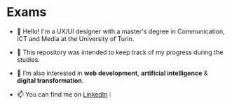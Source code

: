 # Exams
- 👋 Hello! I'm a UX/UI designer with a master's degree in Communication, ICT and Media at the University of Turin.
- :see_no_evil: This repository was intended to keep track of my progress during the studies.


- 👀 I’m also interested in **web development**, **artificial intelligence** & **digital transformation**.
- :mailbox: You can find me on [LinkedIn](https://www.linkedin.com/in/lnuzzo13/) :grey_exclamation:
